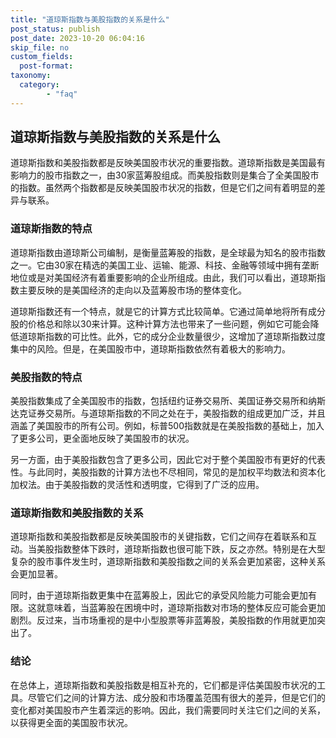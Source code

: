 ```yaml
---
title: "道琼斯指数与美股指数的关系是什么"
post_status: publish
post_date: 2023-10-20 06:04:16
skip_file: no
custom_fields: 
  post-format: 
taxonomy:
  category:
        - "faq"
---
```


## 道琼斯指数与美股指数的关系是什么

道琼斯指数和美股指数都是反映美国股市状况的重要指数。道琼斯指数是美国最有影响力的股市指数之一，由30家蓝筹股组成。而美股指数则是集合了全美国股市的指数。虽然两个指数都是反映美国股市状况的指数，但是它们之间有着明显的差异与联系。

### 道琼斯指数的特点

道琼斯指数由道琼斯公司编制，是衡量蓝筹股的指数，是全球最为知名的股市指数之一。它由30家在精选的美国工业、运输、能源、科技、金融等领域中拥有垄断地位或是对美国经济有着重要影响的企业所组成。由此，我们可以看出，道琼斯指数主要反映的是美国经济的走向以及蓝筹股市场的整体变化。

道琼斯指数还有一个特点，就是它的计算方式比较简单。它通过简单地将所有成分股的价格总和除以30来计算。这种计算方法也带来了一些问题，例如它可能会降低道琼斯指数的可比性。此外，它的成分企业数量很少，这增加了道琼斯指数过度集中的风险。但是，在美国股市中，道琼斯指数依然有着极大的影响力。

### 美股指数的特点

美股指数集成了全美国股市的指数，包括纽约证券交易所、美国证券交易所和纳斯达克证券交易所。与道琼斯指数的不同之处在于，美股指数的组成更加广泛，并且涵盖了美国股市的所有公司。例如，标普500指数就是在美股指数的基础上，加入了更多公司，更全面地反映了美国股市的状况。

另一方面，由于美股指数包含了更多公司，因此它对于整个美国股市有更好的代表性。与此同时，美股指数的计算方法也不尽相同，常见的是加权平均数法和资本化加权法。由于美股指数的灵活性和透明度，它得到了广泛的应用。

### 道琼斯指数和美股指数的关系

道琼斯指数和美股指数都是反映美国股市的关键指数，它们之间存在着联系和互动。当美股指数整体下跌时，道琼斯指数也很可能下跌，反之亦然。特别是在大型复杂的股市事件发生时，道琼斯指数和美股指数之间的关系会更加紧密，这种关系会更加显著。

同时，由于道琼斯指数更集中在蓝筹股上，因此它的承受风险能力可能会更加有限。这就意味着，当蓝筹股在困境中时，道琼斯指数对市场的整体反应可能会更加剧烈。反过来，当市场重视的是中小型股票等非蓝筹股，美股指数的作用就更加突出了。

### 结论

在总体上，道琼斯指数和美股指数是相互补充的，它们都是评估美国股市状况的工具。尽管它们之间的计算方法、成分股和市场覆盖范围有很大的差异，但是它们的变化都对美国股市产生着深远的影响。因此，我们需要同时关注它们之间的关系，以获得更全面的美国股市状况。
